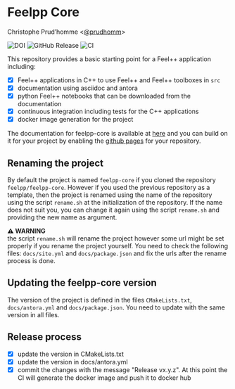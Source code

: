 # Feelpp Core 
Christophe Prud’homme &lt;[@prudhomm](https://github.com/prudhomm)>

![DOI](https://zenodo.org/badge/DOI/10.5281/zenodo.12762669.svg)
![GitHub Release](https://img.shields.io/github/v/release/feelpp/feelpp-core)
![CI](https://github.com/feelpp/feelpp-core/workflows/CI/badge.svg)

This repository provides a basic starting point for a Feel++ application including:

* [x] Feel++ applications in C++ to use Feel++ and Feel++ toolboxes in `src`
* [x] documentation using asciidoc and antora
* [x] python Feel++ notebooks that can be downloaded from the documentation
* [x] continuous integration including tests for the C++ applications
* [x] docker image generation for the project

The documentation for feelpp-core is available at [here](https://feelpp.github.io/feelpp-core) and you can build on it for your project by enabling the [github pages](https://docs.github.com/en/pages) for your repository.

## Renaming the project

By default the project is named  `feelpp-core` if you cloned the repository `feelpp/feelpp-core`.
However if you used the previous repository as a template, then the project is renamed using the name of the repository using the script `rename.sh` at the initialization of the repository.
If the name does not suit you, you can change it again using the script `rename.sh` and providing the new name as argument.

**⚠️ WARNING**\
the script `rename.sh` will rename the project however some url might be set properly if you rename the project yourself. You need to check the following files: `docs/site.yml` and `docs/package.json` and fix the urls after the rename process is done.

## Updating the feelpp-core  version

The version of the project is defined in the files `CMakeLists.txt`, `docs/antora.yml` and `docs/package.json`. 
You need to update with the same version in all files.

## Release process

* [x] update the version in CMakeLists.txt
* [x] update the version in docs/antora.yml
* [x] commit the changes with the message "Release vx.y.z". At this point the CI will generate the docker image and push it to docker hub
